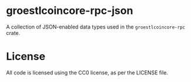 groestlcoincore-rpc-json
====================

A collection of JSON-enabled data types used in the `groestlcoincore-rpc` crate.

# License

All code is licensed using the CC0 license, as per the LICENSE file.